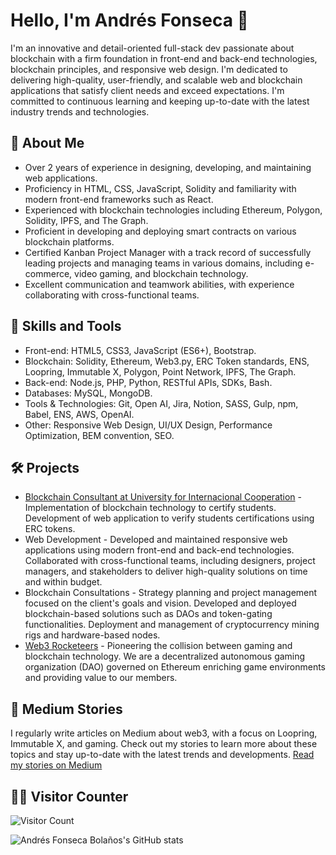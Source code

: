 # Hello, I'm Andrés Fonseca 👋

I'm an innovative and detail-oriented full-stack dev passionate about blockchain with a firm foundation in front-end and back-end technologies, blockchain principles, and responsive web design. I'm dedicated to delivering high-quality, user-friendly, and scalable web and blockchain applications that satisfy client needs and exceed expectations. I'm committed to continuous learning and keeping up-to-date with the latest industry trends and technologies.

## 🚀 About Me
- Over 2 years of experience in designing, developing, and maintaining web applications.
- Proficiency in HTML, CSS, JavaScript, Solidity and familiarity with modern front-end frameworks such as React.
- Experienced with blockchain technologies including Ethereum, Polygon, Solidity, IPFS, and The Graph.
- Proficient in developing and deploying smart contracts on various blockchain platforms.
- Certified Kanban Project Manager with a track record of successfully leading projects and managing teams in various domains, including e-commerce, video gaming, and blockchain technology.
- Excellent communication and teamwork abilities, with experience collaborating with cross-functional teams.

## 👯 Skills and Tools
- Front-end: HTML5, CSS3, JavaScript (ES6+), Bootstrap.
- Blockchain: Solidity, Ethereum, Web3.py, ERC Token standards, ENS, Loopring, Immutable X, Polygon, Point Network, IPFS, The Graph.
- Back-end: Node.js, PHP, Python, RESTful APIs, SDKs, Bash.
- Databases: MySQL, MongoDB.
- Tools & Technologies: Git, Open AI, Jira, Notion, SASS, Gulp, npm, Babel, ENS, AWS, OpenAI.
- Other: Responsive Web Design, UI/UX Design, Performance Optimization, BEM convention, SEO.

## 🛠️ Projects
- [Blockchain Consultant at University for Internacional Cooperation](https://github.com/UCICR/uci-verifications-app) - Implementation of blockchain technology to certify students. Development of web application to verify students certifications using ERC tokens.
- Web Development - Developed and maintained responsive web applications using modern front-end and back-end technologies. Collaborated with cross-functional teams, including designers, project managers, and stakeholders to deliver high-quality solutions on time and within budget.
- Blockchain Consultations - Strategy planning and project management focused on the client's goals and vision. Developed and deployed blockchain-based solutions such as DAOs and token-gating functionalities. Deployment and management of cryptocurrency mining rigs and hardware-based nodes.
- [Web3 Rocketeers](https://web3rocketeers.xyz/) - Pioneering the collision between gaming and blockchain technology. We are a decentralized autonomous gaming organization (DAO) governed on Ethereum enriching game environments and providing value to our members.

## 📝 Medium Stories
I regularly write articles on Medium about web3, with a focus on Loopring, Immutable X, and gaming. Check out my stories to learn more about these topics and stay up-to-date with the latest trends and developments. [Read my stories on Medium](https://medium.com/@fonckchain)

## 🚶‍♂️ Visitor Counter
![Visitor Count](https://profile-counter.glitch.me/fonckchain/count.svg)

![Andrés Fonseca Bolaños's GitHub stats](https://github-readme-stats.vercel.app/api?username=fonckchain&show_icons=true&theme=radical)

